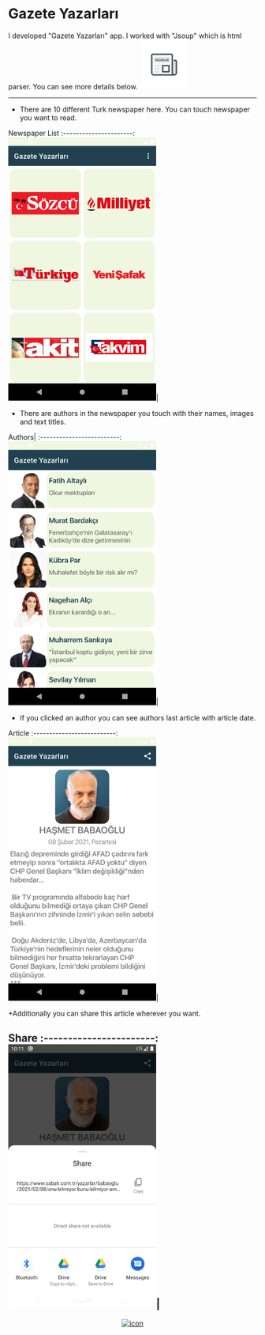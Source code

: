 # Gazete Yazarları
I developed "Gazete Yazarları" app. I worked with "Jsoup" which is html parser. You can see more details below.
<img src="/app/src/main/res/drawable-xxxhdpi/appicon.png" width="100">

---
+ There are 10 different Turk newspaper here. You can touch newspaper you want to read.

Newspaper List
:----------------------:
<img src="/img/gazeteler.png" width="300">|

  
+ There are authors in the newspaper you touch with their names, images and text titles.

Authors|
:-------------------------:
<img src="/img/yazarlar.png" width="300">|



+ If you clicked an author you can see authors last article with article date.

Article
:--------------------------:
<img src="/img/yazi.png" width="300">|


+Additionally you can share this article wherever you want.

Share
:-----------------------:
<img src="/img/paylas.png" width="300">|
---
<div align = "center">
    <a href="http://farukcuha.github.io/?i=1"><img src="https://i.ibb.co/nwWY8F7/Varl-k-5-4x-removebg.jpg" alt="icon" width="75"></a>
</div>


